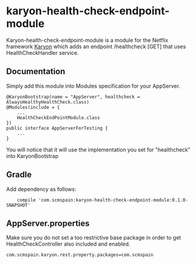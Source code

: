 # karyon-health-check-endpoint-module

Karyon-health-check-endpoint-module is a module for the Netflix framework [Karyon](https://github.com/Netflix/karyon) which adds an endpoint /healthcheck [GET] that uses HealthCheckHandler service.

## Documentation

Simply add this module into Modules specification for your AppServer.

```
@KaryonBootstrap(name = "AppServer", healthcheck = AlwaysHealthyHealthCheck.class)
@Modules(include = {
    ...
    HealthCheckEndPointModule.class
})
public interface AppServerForTesting {
    ...
}
```

You will notice that it will use the implementation you set for "healthcheck" into KaryonBootstrap

## Gradle

Add dependency as follows:

```
    compile 'com.scmspain:karyon-health-check-endpoint-module:0.1.0-SNAPSHOT'
```

## AppServer.properties

Make sure you do not set a too restrictive base package in order to get HealthCheckController also included and enabled.

```
com.scmspain.karyon.rest.property.packages=com.scmspain
```
